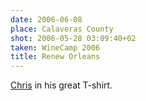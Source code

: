 ```yaml
---
date: 2006-06-08
place: Calaveras County
shot: 2006-05-28 03:09:40+02
taken: WineCamp 2006
title: Renew Orleans
---
```


[Chris](http://www.chrisheuer.com/) in his great T-shirt.
